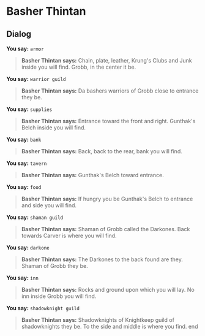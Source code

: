 # Basher Thintan


## Dialog

**You say:** `armor`



>**Basher Thintan says:** Chain, plate, leather, Krung's Clubs and Junk inside you will find.  Grobb, in the center it be.

**You say:** `warrior guild`



>**Basher Thintan says:** Da bashers warriors of Grobb close to entrance they be.

**You say:** `supplies`



>**Basher Thintan says:** Entrance toward the front and right.  Gunthak's Belch inside you will find.

**You say:** `bank`



>**Basher Thintan says:** Back, back to the rear, bank you will find.

**You say:** `tavern`



>**Basher Thintan says:** Gunthak's Belch toward entrance.

**You say:** `food`



>**Basher Thintan says:** If hungry you be Gunthak's Belch to entrance and side you will find.

**You say:** `shaman guild`



>**Basher Thintan says:** Shaman of Grobb called the Darkones.  Back towards Carver is where you will find.

**You say:** `darkone`



>**Basher Thintan says:** The Darkones to the back found are they.  Shaman of Grobb they be.

**You say:** `inn`



>**Basher Thintan says:** Rocks and ground upon which you will lay.  No inn inside Grobb you will find.

**You say:** `shadowknight guild`



>**Basher Thintan says:** Shadowknights of Knightkeep guild of shadowknights they be.  To the side and middle is where you find.
end
